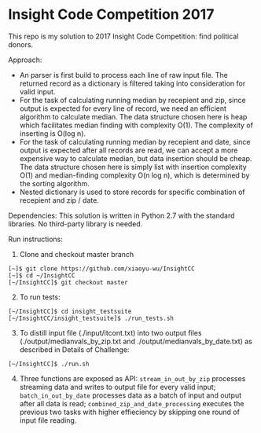 # Insight Code Competition 2017

This repo is my solution to 2017 Insight Code Competition: find political donors.

Approach:
 - An parser is first build to process each line of raw input file. The returned record as a dictionary is filtered taking into consideration for valid input.
 - For the task of calculating running median by recepient and zip, since output is expected for every line of record, we need an efficient algorithm to calculate median. The data structure chosen here is heap which facilitates median finding with complexity O(1). The complexity of inserting is O(log n).
 - For the task of calculating running median by recepient and date, since output is expected after all records are read, we can accept a more expensive way to calculate median, but data insertion should be cheap. The data structure chosen here is simply list with insertion complexity O(1) and median-finding complexity O(n log n), which is determined by the sorting algorithm.
 - Nested dictionary is used to store records for specific combination of recepient and zip / date. 

Dependencies:
This solution is written in Python 2.7 with the standard libraries. No third-party library is needed.

Run instructions:
1. Clone and checkout master branch
```
[~]$ git clone https://github.com/xiaoyu-wu/InsightCC
[~]$ cd ~/InsightCC
[~/InsightCC]$ git checkout master
```
2. To run tests:
```
[~/InsightCC]$ cd insight_testsuite
[~/InsightCC/insight_testsuite]$ ./run_tests.sh
```
3. To distill input file (./input/itcont.txt) into two output files (./output/medianvals_by_zip.txt and ./output/medianvals_by_date.txt) as described in Details of Challenge:
```
[~/InsightCC]$ ./run.sh
```
4. Three functions are exposed as API: `stream_in_out_by_zip` processes streaming data and writes to output file for every valid input; `batch_in_out_by_date` processes data as a batch of input and output after all data is read; `combined_zip_and_date_processing` executes the previous two tasks with higher effieciency by skipping one round of input file reading.

